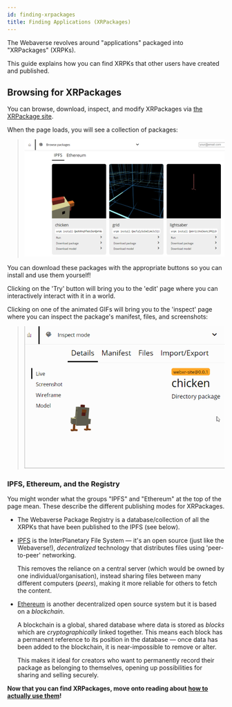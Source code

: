 ```yaml
---
id: finding-xrpackages
title: Finding Applications (XRPackages)
---
```


The Webaverse revolves around "applications" packaged into "XRPackages" (XRPKs).

This guide explains how you can find XRPKs that other users have created and published.

## Browsing for XRPackages

You can browse, download, inspect, and modify XRPackages via <a href="https://xrpackage.org/browse.html" target="_blank" rel="noopener noreferrer">the XRPackage site</a>.

When the page loads, you will see a collection of packages:

> ![XRPackage Browse page](/img/xrpackage-browse.png)

You can download these packages with the appropriate buttons so you can install and use them yourself!

Clicking on the 'Try' button will bring you to the 'edit' page where you can interactively interact with it in a world.

Clicking on one of the animated GIFs will bring you to the 'inspect' page where you can inspect the package's manifest, files, and screenshots:

> ![XRPackage 'chicken' inspection](/img/chicken-inspect.gif)

### IPFS, Ethereum, and the Registry

You might wonder what the groups "IPFS" and "Ethereum" at the top of the page mean. These describe the different publishing modes for XRPackages.

- The Webaverse Package Registry is a database/collection of all the XRPKs that have been published to the IPFS (see below).

- <a href="https://ipfs.io/" target="_blank" rel="noopener noreferrer">IPFS</a> is the InterPlanetary File System &mdash; it's an open source (just like the Webaverse!), _decentralized_ technology that distributes files using 'peer-to-peer' networking.

  This removes the reliance on a central server (which would be owned by one individual/organisation), instead sharing files between many different computers (_peers_), making it more reliable for others to fetch the content.

- <a href="https://ethereum.org/" target="_blank" rel="noopener noreferrer">Ethereum</a> is another decentralized open source system but it is based on a _blockchain_.

  A blockchain is a global, shared database where data is stored as _blocks_ which are _cryptographically_ linked together. This means each block has a permanent reference to its position in the database &mdash; once data has been added to the blockchain, it is near-impossible to remove or alter.

  This makes it ideal for creators who want to permanently record their package as belonging to themselves, opening up possibilities for sharing and selling securely.

**Now that you can find XRPackages, move onto reading about [how to actually use them](./2-using-xrpackages.md)!**
